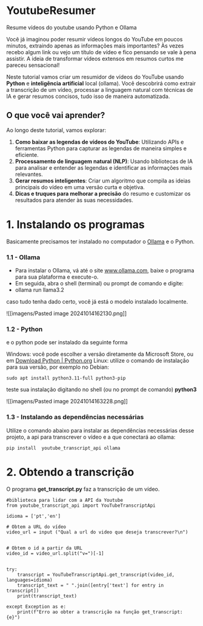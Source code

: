 # YoutubeResumer
Resume vídeos do youtube usando Python e Ollama

Você já imaginou poder resumir vídeos longos do YouTube em poucos minutos, extraindo apenas as informações mais importantes? Às vezes recebo algum link ou vejo um título de vídeo e fico pensando se vale à pena assistir. A ideia de transformar vídeos extensos em resumos curtos me pareceu sensacional! 

Neste tutorial vamos criar  um resumidor de vídeos do YouTube usando **Python** e **inteligência artificial** local (ollama). Você descobrirá como extrair a transcrição de um vídeo, processar a linguagem natural com técnicas de IA e gerar resumos concisos, tudo isso de maneira automatizada.
## O que você vai aprender?

Ao longo deste tutorial, vamos explorar:

1. **Como baixar as legendas de vídeos do YouTube**: Utilizando APIs e ferramentas Python para capturar as legendas de maneira simples e eficiente.
2. **Processamento de linguagem natural (NLP)**: Usando bibliotecas de IA para analisar e entender as legendas e identificar as informações mais relevantes.
3. **Gerar resumos inteligentes**: Criar um algoritmo que compila as ideias principais do vídeo em uma versão curta e objetiva.
4. **Dicas e truques para melhorar a precisão** do resumo e customizar os resultados para atender às suas necessidades.

# 1. Instalando os programas

Basicamente precisamos ter instalado no computador o [Ollama](https://ollama.com/) e o Python.

### 1.1 - Ollama

- Para instalar o Ollama, vá até o site www.ollama.com, baixe o programa para sua plataforma e execute-o. 
- Em seguida, abra o shell (terminal) ou prompt de comando e digite:
- ollama run llama3.2

caso tudo tenha dado certo, você já está o modelo instalado localmente. 

![[imagens/Pasted image 20241014162130.png]]

### 1.2 - Python

e o python pode ser instalado da seguinte forma

Windows: você pode escolher a versão diretamente da Microsoft Store, ou em [Download Python | Python.org](https://www.python.org/downloads/)
Linux: utilize o comando de instalação para sua versão, por exemplo no Debian:

	sudo apt install python3.11-full python3-pip

teste sua instalação digitando no shell (ou no prompt de comando) **python3**

![[imagens/Pasted image 20241014163228.png]]

### 1.3 - Instalando as dependências necessárias

Utilize o comando abaixo para instalar as dependências necessárias desse projeto, a api para transcrever o vídeo e a que conectará ao ollama: 

	pip install  youtube_transcript_api ollama


# 2. Obtendo a transcrição

O programa **get_transcript.py** faz a transcrição de um vídeo. 

	#biblioteca para lidar com a API da Youtube
	from youtube_transcript_api import YouTubeTranscriptApi                
	idioma = ['pt','en']
	
	# Obtem a URL do vídeo
	video_url = input ("Qual a url do video que deseja transcrever?\n")     
	
	# Obtem o id a partir da URL
	video_id = video_url.split("v=")[-1]                                    
	
	try:
		transcript = YouTubeTranscriptApi.get_transcript(video_id, languages=idioma)    
		transcript_text = " ".join([entry['text'] for entry in transcript])            
		print(transcript_text)
	
	except Exception as e:
		print(f"Erro ao obter a transcrição na função get_transcript: {e}")

